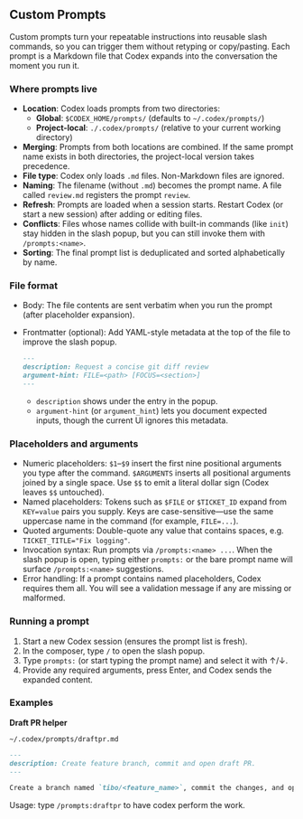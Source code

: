 ## Custom Prompts

Custom prompts turn your repeatable instructions into reusable slash commands, so you can trigger them without retyping or copy/pasting. Each prompt is a Markdown file that Codex expands into the conversation the moment you run it.

### Where prompts live

- **Location**: Codex loads prompts from two directories:
  - **Global**: `$CODEX_HOME/prompts/` (defaults to `~/.codex/prompts/`)
  - **Project-local**: `./.codex/prompts/` (relative to your current working directory)
- **Merging**: Prompts from both locations are combined. If the same prompt name exists in both directories, the project-local version takes precedence.
- **File type**: Codex only loads `.md` files. Non-Markdown files are ignored.
- **Naming**: The filename (without `.md`) becomes the prompt name. A file called `review.md` registers the prompt `review`.
- **Refresh**: Prompts are loaded when a session starts. Restart Codex (or start a new session) after adding or editing files.
- **Conflicts**: Files whose names collide with built-in commands (like `init`) stay hidden in the slash popup, but you can still invoke them with `/prompts:<name>`.
- **Sorting**: The final prompt list is deduplicated and sorted alphabetically by name.

### File format

- Body: The file contents are sent verbatim when you run the prompt (after placeholder expansion).
- Frontmatter (optional): Add YAML-style metadata at the top of the file to improve the slash popup.

  ```markdown
  ---
  description: Request a concise git diff review
  argument-hint: FILE=<path> [FOCUS=<section>]
  ---
  ```

  - `description` shows under the entry in the popup.
  - `argument-hint` (or `argument_hint`) lets you document expected inputs, though the current UI ignores this metadata.

### Placeholders and arguments

- Numeric placeholders: `$1`–`$9` insert the first nine positional arguments you type after the command. `$ARGUMENTS` inserts all positional arguments joined by a single space. Use `$$` to emit a literal dollar sign (Codex leaves `$$` untouched).
- Named placeholders: Tokens such as `$FILE` or `$TICKET_ID` expand from `KEY=value` pairs you supply. Keys are case-sensitive—use the same uppercase name in the command (for example, `FILE=...`).
- Quoted arguments: Double-quote any value that contains spaces, e.g. `TICKET_TITLE="Fix logging"`.
- Invocation syntax: Run prompts via `/prompts:<name> ...`. When the slash popup is open, typing either `prompts:` or the bare prompt name will surface `/prompts:<name>` suggestions.
- Error handling: If a prompt contains named placeholders, Codex requires them all. You will see a validation message if any are missing or malformed.

### Running a prompt

1. Start a new Codex session (ensures the prompt list is fresh).
2. In the composer, type `/` to open the slash popup.
3. Type `prompts:` (or start typing the prompt name) and select it with ↑/↓.
4. Provide any required arguments, press Enter, and Codex sends the expanded content.

### Examples

**Draft PR helper**

`~/.codex/prompts/draftpr.md`

```markdown
---
description: Create feature branch, commit and open draft PR.
---

Create a branch named `tibo/<feature_name>`, commit the changes, and open a draft PR.
```

Usage: type `/prompts:draftpr` to have codex perform the work.
